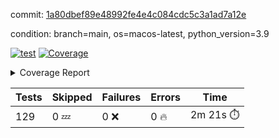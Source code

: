 commit: [1a80dbef89e48992fe4e4c084cdc5c3a1ad7a12e](https://github.com/rcmdnk/homebrew-file/tree/1a80dbef89e48992fe4e4c084cdc5c3a1ad7a12e)

condition: branch=main, os=macos-latest, python_version=3.9

[![test](https://github.com/rcmdnk/homebrew-file/actions/workflows/test.yml/badge.svg)](https://github.com/rcmdnk/homebrew-file/actions/runs/17004824033)
<a href="https://github.com/rcmdnk/homebrew-file/blob/1a80dbef89e48992fe4e4c084cdc5c3a1ad7a12e/README.md"><img alt="Coverage" src="https://img.shields.io/badge/Coverage-61%25-yellow.svg" /></a><details><summary>Coverage Report </summary><table><tr><th>File</th><th>Stmts</th><th>Miss</th><th>Cover</th><th>Missing</th></tr><tbody><tr><td colspan="5"><b>bin</b></td></tr><tr><td>&nbsp; &nbsp;<a href="https://github.com/rcmdnk/homebrew-file/blob/1a80dbef89e48992fe4e4c084cdc5c3a1ad7a12e/bin/brew-file">brew-file</a></td><td>2222</td><td>857</td><td>61%</td><td><a href="https://github.com/rcmdnk/homebrew-file/blob/1a80dbef89e48992fe4e4c084cdc5c3a1ad7a12e/bin/brew-file#L56-L62">56&ndash;62</a>, <a href="https://github.com/rcmdnk/homebrew-file/blob/1a80dbef89e48992fe4e4c084cdc5c3a1ad7a12e/bin/brew-file#L149">149</a>, <a href="https://github.com/rcmdnk/homebrew-file/blob/1a80dbef89e48992fe4e4c084cdc5c3a1ad7a12e/bin/brew-file#L161">161</a>, <a href="https://github.com/rcmdnk/homebrew-file/blob/1a80dbef89e48992fe4e4c084cdc5c3a1ad7a12e/bin/brew-file#L164">164</a>, <a href="https://github.com/rcmdnk/homebrew-file/blob/1a80dbef89e48992fe4e4c084cdc5c3a1ad7a12e/bin/brew-file#L213">213</a>, <a href="https://github.com/rcmdnk/homebrew-file/blob/1a80dbef89e48992fe4e4c084cdc5c3a1ad7a12e/bin/brew-file#L307">307</a>, <a href="https://github.com/rcmdnk/homebrew-file/blob/1a80dbef89e48992fe4e4c084cdc5c3a1ad7a12e/bin/brew-file#L310">310</a>, <a href="https://github.com/rcmdnk/homebrew-file/blob/1a80dbef89e48992fe4e4c084cdc5c3a1ad7a12e/bin/brew-file#L378-L380">378&ndash;380</a>, <a href="https://github.com/rcmdnk/homebrew-file/blob/1a80dbef89e48992fe4e4c084cdc5c3a1ad7a12e/bin/brew-file#L389-L390">389&ndash;390</a>, <a href="https://github.com/rcmdnk/homebrew-file/blob/1a80dbef89e48992fe4e4c084cdc5c3a1ad7a12e/bin/brew-file#L484">484</a>, <a href="https://github.com/rcmdnk/homebrew-file/blob/1a80dbef89e48992fe4e4c084cdc5c3a1ad7a12e/bin/brew-file#L490-L493">490&ndash;493</a>, <a href="https://github.com/rcmdnk/homebrew-file/blob/1a80dbef89e48992fe4e4c084cdc5c3a1ad7a12e/bin/brew-file#L531-L555">531&ndash;555</a>, <a href="https://github.com/rcmdnk/homebrew-file/blob/1a80dbef89e48992fe4e4c084cdc5c3a1ad7a12e/bin/brew-file#L559-L567">559&ndash;567</a>, <a href="https://github.com/rcmdnk/homebrew-file/blob/1a80dbef89e48992fe4e4c084cdc5c3a1ad7a12e/bin/brew-file#L699">699</a>, <a href="https://github.com/rcmdnk/homebrew-file/blob/1a80dbef89e48992fe4e4c084cdc5c3a1ad7a12e/bin/brew-file#L821-L825">821&ndash;825</a>, <a href="https://github.com/rcmdnk/homebrew-file/blob/1a80dbef89e48992fe4e4c084cdc5c3a1ad7a12e/bin/brew-file#L838-L843">838&ndash;843</a>, <a href="https://github.com/rcmdnk/homebrew-file/blob/1a80dbef89e48992fe4e4c084cdc5c3a1ad7a12e/bin/brew-file#L854">854</a>, <a href="https://github.com/rcmdnk/homebrew-file/blob/1a80dbef89e48992fe4e4c084cdc5c3a1ad7a12e/bin/brew-file#L871">871</a>, <a href="https://github.com/rcmdnk/homebrew-file/blob/1a80dbef89e48992fe4e4c084cdc5c3a1ad7a12e/bin/brew-file#L875-L883">875&ndash;883</a>, <a href="https://github.com/rcmdnk/homebrew-file/blob/1a80dbef89e48992fe4e4c084cdc5c3a1ad7a12e/bin/brew-file#L892-L895">892&ndash;895</a>, <a href="https://github.com/rcmdnk/homebrew-file/blob/1a80dbef89e48992fe4e4c084cdc5c3a1ad7a12e/bin/brew-file#L897-L900">897&ndash;900</a>, <a href="https://github.com/rcmdnk/homebrew-file/blob/1a80dbef89e48992fe4e4c084cdc5c3a1ad7a12e/bin/brew-file#L902-L905">902&ndash;905</a>, <a href="https://github.com/rcmdnk/homebrew-file/blob/1a80dbef89e48992fe4e4c084cdc5c3a1ad7a12e/bin/brew-file#L907-L910">907&ndash;910</a>, <a href="https://github.com/rcmdnk/homebrew-file/blob/1a80dbef89e48992fe4e4c084cdc5c3a1ad7a12e/bin/brew-file#L921-L939">921&ndash;939</a>, <a href="https://github.com/rcmdnk/homebrew-file/blob/1a80dbef89e48992fe4e4c084cdc5c3a1ad7a12e/bin/brew-file#L991-L1002">991&ndash;1002</a>, <a href="https://github.com/rcmdnk/homebrew-file/blob/1a80dbef89e48992fe4e4c084cdc5c3a1ad7a12e/bin/brew-file#L1005-L1033">1005&ndash;1033</a>, <a href="https://github.com/rcmdnk/homebrew-file/blob/1a80dbef89e48992fe4e4c084cdc5c3a1ad7a12e/bin/brew-file#L1049-L1064">1049&ndash;1064</a>, <a href="https://github.com/rcmdnk/homebrew-file/blob/1a80dbef89e48992fe4e4c084cdc5c3a1ad7a12e/bin/brew-file#L1106">1106</a>, <a href="https://github.com/rcmdnk/homebrew-file/blob/1a80dbef89e48992fe4e4c084cdc5c3a1ad7a12e/bin/brew-file#L1122-L1127">1122&ndash;1127</a>, <a href="https://github.com/rcmdnk/homebrew-file/blob/1a80dbef89e48992fe4e4c084cdc5c3a1ad7a12e/bin/brew-file#L1131-L1133">1131&ndash;1133</a>, <a href="https://github.com/rcmdnk/homebrew-file/blob/1a80dbef89e48992fe4e4c084cdc5c3a1ad7a12e/bin/brew-file#L1137-L1140">1137&ndash;1140</a>, <a href="https://github.com/rcmdnk/homebrew-file/blob/1a80dbef89e48992fe4e4c084cdc5c3a1ad7a12e/bin/brew-file#L1144-L1146">1144&ndash;1146</a>, <a href="https://github.com/rcmdnk/homebrew-file/blob/1a80dbef89e48992fe4e4c084cdc5c3a1ad7a12e/bin/brew-file#L1150-L1152">1150&ndash;1152</a>, <a href="https://github.com/rcmdnk/homebrew-file/blob/1a80dbef89e48992fe4e4c084cdc5c3a1ad7a12e/bin/brew-file#L1156-L1158">1156&ndash;1158</a>, <a href="https://github.com/rcmdnk/homebrew-file/blob/1a80dbef89e48992fe4e4c084cdc5c3a1ad7a12e/bin/brew-file#L1162-L1164">1162&ndash;1164</a>, <a href="https://github.com/rcmdnk/homebrew-file/blob/1a80dbef89e48992fe4e4c084cdc5c3a1ad7a12e/bin/brew-file#L1168-L1170">1168&ndash;1170</a>, <a href="https://github.com/rcmdnk/homebrew-file/blob/1a80dbef89e48992fe4e4c084cdc5c3a1ad7a12e/bin/brew-file#L1174-L1176">1174&ndash;1176</a>, <a href="https://github.com/rcmdnk/homebrew-file/blob/1a80dbef89e48992fe4e4c084cdc5c3a1ad7a12e/bin/brew-file#L1180-L1183">1180&ndash;1183</a>, <a href="https://github.com/rcmdnk/homebrew-file/blob/1a80dbef89e48992fe4e4c084cdc5c3a1ad7a12e/bin/brew-file#L1187-L1189">1187&ndash;1189</a>, <a href="https://github.com/rcmdnk/homebrew-file/blob/1a80dbef89e48992fe4e4c084cdc5c3a1ad7a12e/bin/brew-file#L1207">1207</a>, <a href="https://github.com/rcmdnk/homebrew-file/blob/1a80dbef89e48992fe4e4c084cdc5c3a1ad7a12e/bin/brew-file#L1257-L1259">1257&ndash;1259</a>, <a href="https://github.com/rcmdnk/homebrew-file/blob/1a80dbef89e48992fe4e4c084cdc5c3a1ad7a12e/bin/brew-file#L1262">1262</a>, <a href="https://github.com/rcmdnk/homebrew-file/blob/1a80dbef89e48992fe4e4c084cdc5c3a1ad7a12e/bin/brew-file#L1268">1268</a>, <a href="https://github.com/rcmdnk/homebrew-file/blob/1a80dbef89e48992fe4e4c084cdc5c3a1ad7a12e/bin/brew-file#L1290-L1293">1290&ndash;1293</a>, <a href="https://github.com/rcmdnk/homebrew-file/blob/1a80dbef89e48992fe4e4c084cdc5c3a1ad7a12e/bin/brew-file#L1375">1375</a>, <a href="https://github.com/rcmdnk/homebrew-file/blob/1a80dbef89e48992fe4e4c084cdc5c3a1ad7a12e/bin/brew-file#L1413">1413</a>, <a href="https://github.com/rcmdnk/homebrew-file/blob/1a80dbef89e48992fe4e4c084cdc5c3a1ad7a12e/bin/brew-file#L1450">1450</a>, <a href="https://github.com/rcmdnk/homebrew-file/blob/1a80dbef89e48992fe4e4c084cdc5c3a1ad7a12e/bin/brew-file#L1453">1453</a>, <a href="https://github.com/rcmdnk/homebrew-file/blob/1a80dbef89e48992fe4e4c084cdc5c3a1ad7a12e/bin/brew-file#L1465">1465</a>, <a href="https://github.com/rcmdnk/homebrew-file/blob/1a80dbef89e48992fe4e4c084cdc5c3a1ad7a12e/bin/brew-file#L1467">1467</a>, <a href="https://github.com/rcmdnk/homebrew-file/blob/1a80dbef89e48992fe4e4c084cdc5c3a1ad7a12e/bin/brew-file#L1502-L1503">1502&ndash;1503</a>, <a href="https://github.com/rcmdnk/homebrew-file/blob/1a80dbef89e48992fe4e4c084cdc5c3a1ad7a12e/bin/brew-file#L1515-L1518">1515&ndash;1518</a>, <a href="https://github.com/rcmdnk/homebrew-file/blob/1a80dbef89e48992fe4e4c084cdc5c3a1ad7a12e/bin/brew-file#L1548-L1579">1548&ndash;1579</a>, <a href="https://github.com/rcmdnk/homebrew-file/blob/1a80dbef89e48992fe4e4c084cdc5c3a1ad7a12e/bin/brew-file#L1586">1586</a>, <a href="https://github.com/rcmdnk/homebrew-file/blob/1a80dbef89e48992fe4e4c084cdc5c3a1ad7a12e/bin/brew-file#L1588">1588</a>, <a href="https://github.com/rcmdnk/homebrew-file/blob/1a80dbef89e48992fe4e4c084cdc5c3a1ad7a12e/bin/brew-file#L1597-L1598">1597&ndash;1598</a>, <a href="https://github.com/rcmdnk/homebrew-file/blob/1a80dbef89e48992fe4e4c084cdc5c3a1ad7a12e/bin/brew-file#L1603">1603</a>, <a href="https://github.com/rcmdnk/homebrew-file/blob/1a80dbef89e48992fe4e4c084cdc5c3a1ad7a12e/bin/brew-file#L1609">1609</a>, <a href="https://github.com/rcmdnk/homebrew-file/blob/1a80dbef89e48992fe4e4c084cdc5c3a1ad7a12e/bin/brew-file#L1613-L1624">1613&ndash;1624</a>, <a href="https://github.com/rcmdnk/homebrew-file/blob/1a80dbef89e48992fe4e4c084cdc5c3a1ad7a12e/bin/brew-file#L1627-L1632">1627&ndash;1632</a>, <a href="https://github.com/rcmdnk/homebrew-file/blob/1a80dbef89e48992fe4e4c084cdc5c3a1ad7a12e/bin/brew-file#L1643-L1663">1643&ndash;1663</a>, <a href="https://github.com/rcmdnk/homebrew-file/blob/1a80dbef89e48992fe4e4c084cdc5c3a1ad7a12e/bin/brew-file#L1691">1691</a>, <a href="https://github.com/rcmdnk/homebrew-file/blob/1a80dbef89e48992fe4e4c084cdc5c3a1ad7a12e/bin/brew-file#L1730-L1737">1730&ndash;1737</a>, <a href="https://github.com/rcmdnk/homebrew-file/blob/1a80dbef89e48992fe4e4c084cdc5c3a1ad7a12e/bin/brew-file#L1744-L1752">1744&ndash;1752</a>, <a href="https://github.com/rcmdnk/homebrew-file/blob/1a80dbef89e48992fe4e4c084cdc5c3a1ad7a12e/bin/brew-file#L1768">1768</a>, <a href="https://github.com/rcmdnk/homebrew-file/blob/1a80dbef89e48992fe4e4c084cdc5c3a1ad7a12e/bin/brew-file#L1778">1778</a>, <a href="https://github.com/rcmdnk/homebrew-file/blob/1a80dbef89e48992fe4e4c084cdc5c3a1ad7a12e/bin/brew-file#L1784">1784</a>, <a href="https://github.com/rcmdnk/homebrew-file/blob/1a80dbef89e48992fe4e4c084cdc5c3a1ad7a12e/bin/brew-file#L1794">1794</a>, <a href="https://github.com/rcmdnk/homebrew-file/blob/1a80dbef89e48992fe4e4c084cdc5c3a1ad7a12e/bin/brew-file#L1803-L1804">1803&ndash;1804</a>, <a href="https://github.com/rcmdnk/homebrew-file/blob/1a80dbef89e48992fe4e4c084cdc5c3a1ad7a12e/bin/brew-file#L1808">1808</a>, <a href="https://github.com/rcmdnk/homebrew-file/blob/1a80dbef89e48992fe4e4c084cdc5c3a1ad7a12e/bin/brew-file#L1814">1814</a>, <a href="https://github.com/rcmdnk/homebrew-file/blob/1a80dbef89e48992fe4e4c084cdc5c3a1ad7a12e/bin/brew-file#L1820-L1824">1820&ndash;1824</a>, <a href="https://github.com/rcmdnk/homebrew-file/blob/1a80dbef89e48992fe4e4c084cdc5c3a1ad7a12e/bin/brew-file#L1840-L1847">1840&ndash;1847</a>, <a href="https://github.com/rcmdnk/homebrew-file/blob/1a80dbef89e48992fe4e4c084cdc5c3a1ad7a12e/bin/brew-file#L1854-L1858">1854&ndash;1858</a>, <a href="https://github.com/rcmdnk/homebrew-file/blob/1a80dbef89e48992fe4e4c084cdc5c3a1ad7a12e/bin/brew-file#L1862">1862</a>, <a href="https://github.com/rcmdnk/homebrew-file/blob/1a80dbef89e48992fe4e4c084cdc5c3a1ad7a12e/bin/brew-file#L1875-L1876">1875&ndash;1876</a>, <a href="https://github.com/rcmdnk/homebrew-file/blob/1a80dbef89e48992fe4e4c084cdc5c3a1ad7a12e/bin/brew-file#L1897-L2024">1897&ndash;2024</a>, <a href="https://github.com/rcmdnk/homebrew-file/blob/1a80dbef89e48992fe4e4c084cdc5c3a1ad7a12e/bin/brew-file#L2027-L2036">2027&ndash;2036</a>, <a href="https://github.com/rcmdnk/homebrew-file/blob/1a80dbef89e48992fe4e4c084cdc5c3a1ad7a12e/bin/brew-file#L2049">2049</a>, <a href="https://github.com/rcmdnk/homebrew-file/blob/1a80dbef89e48992fe4e4c084cdc5c3a1ad7a12e/bin/brew-file#L2054">2054</a>, <a href="https://github.com/rcmdnk/homebrew-file/blob/1a80dbef89e48992fe4e4c084cdc5c3a1ad7a12e/bin/brew-file#L2059-L2098">2059&ndash;2098</a>, <a href="https://github.com/rcmdnk/homebrew-file/blob/1a80dbef89e48992fe4e4c084cdc5c3a1ad7a12e/bin/brew-file#L2108-L2135">2108&ndash;2135</a>, <a href="https://github.com/rcmdnk/homebrew-file/blob/1a80dbef89e48992fe4e4c084cdc5c3a1ad7a12e/bin/brew-file#L2139-L2205">2139&ndash;2205</a>, <a href="https://github.com/rcmdnk/homebrew-file/blob/1a80dbef89e48992fe4e4c084cdc5c3a1ad7a12e/bin/brew-file#L2212-L2215">2212&ndash;2215</a>, <a href="https://github.com/rcmdnk/homebrew-file/blob/1a80dbef89e48992fe4e4c084cdc5c3a1ad7a12e/bin/brew-file#L2224-L2227">2224&ndash;2227</a>, <a href="https://github.com/rcmdnk/homebrew-file/blob/1a80dbef89e48992fe4e4c084cdc5c3a1ad7a12e/bin/brew-file#L2236-L2239">2236&ndash;2239</a>, <a href="https://github.com/rcmdnk/homebrew-file/blob/1a80dbef89e48992fe4e4c084cdc5c3a1ad7a12e/bin/brew-file#L2248-L2251">2248&ndash;2251</a>, <a href="https://github.com/rcmdnk/homebrew-file/blob/1a80dbef89e48992fe4e4c084cdc5c3a1ad7a12e/bin/brew-file#L2260-L2281">2260&ndash;2281</a>, <a href="https://github.com/rcmdnk/homebrew-file/blob/1a80dbef89e48992fe4e4c084cdc5c3a1ad7a12e/bin/brew-file#L2291-L2309">2291&ndash;2309</a>, <a href="https://github.com/rcmdnk/homebrew-file/blob/1a80dbef89e48992fe4e4c084cdc5c3a1ad7a12e/bin/brew-file#L2318-L2328">2318&ndash;2328</a>, <a href="https://github.com/rcmdnk/homebrew-file/blob/1a80dbef89e48992fe4e4c084cdc5c3a1ad7a12e/bin/brew-file#L2331-L2346">2331&ndash;2346</a>, <a href="https://github.com/rcmdnk/homebrew-file/blob/1a80dbef89e48992fe4e4c084cdc5c3a1ad7a12e/bin/brew-file#L2349-L2361">2349&ndash;2361</a>, <a href="https://github.com/rcmdnk/homebrew-file/blob/1a80dbef89e48992fe4e4c084cdc5c3a1ad7a12e/bin/brew-file#L2364-L2376">2364&ndash;2376</a>, <a href="https://github.com/rcmdnk/homebrew-file/blob/1a80dbef89e48992fe4e4c084cdc5c3a1ad7a12e/bin/brew-file#L2383">2383</a>, <a href="https://github.com/rcmdnk/homebrew-file/blob/1a80dbef89e48992fe4e4c084cdc5c3a1ad7a12e/bin/brew-file#L2387-L2394">2387&ndash;2394</a>, <a href="https://github.com/rcmdnk/homebrew-file/blob/1a80dbef89e48992fe4e4c084cdc5c3a1ad7a12e/bin/brew-file#L2401-L2402">2401&ndash;2402</a>, <a href="https://github.com/rcmdnk/homebrew-file/blob/1a80dbef89e48992fe4e4c084cdc5c3a1ad7a12e/bin/brew-file#L2431">2431</a>, <a href="https://github.com/rcmdnk/homebrew-file/blob/1a80dbef89e48992fe4e4c084cdc5c3a1ad7a12e/bin/brew-file#L2437">2437</a>, <a href="https://github.com/rcmdnk/homebrew-file/blob/1a80dbef89e48992fe4e4c084cdc5c3a1ad7a12e/bin/brew-file#L2445-L2449">2445&ndash;2449</a>, <a href="https://github.com/rcmdnk/homebrew-file/blob/1a80dbef89e48992fe4e4c084cdc5c3a1ad7a12e/bin/brew-file#L2460-L2463">2460&ndash;2463</a>, <a href="https://github.com/rcmdnk/homebrew-file/blob/1a80dbef89e48992fe4e4c084cdc5c3a1ad7a12e/bin/brew-file#L2470">2470</a>, <a href="https://github.com/rcmdnk/homebrew-file/blob/1a80dbef89e48992fe4e4c084cdc5c3a1ad7a12e/bin/brew-file#L2477">2477</a>, <a href="https://github.com/rcmdnk/homebrew-file/blob/1a80dbef89e48992fe4e4c084cdc5c3a1ad7a12e/bin/brew-file#L2481">2481</a>, <a href="https://github.com/rcmdnk/homebrew-file/blob/1a80dbef89e48992fe4e4c084cdc5c3a1ad7a12e/bin/brew-file#L2484">2484</a>, <a href="https://github.com/rcmdnk/homebrew-file/blob/1a80dbef89e48992fe4e4c084cdc5c3a1ad7a12e/bin/brew-file#L2506-L2539">2506&ndash;2539</a>, <a href="https://github.com/rcmdnk/homebrew-file/blob/1a80dbef89e48992fe4e4c084cdc5c3a1ad7a12e/bin/brew-file#L2560">2560</a>, <a href="https://github.com/rcmdnk/homebrew-file/blob/1a80dbef89e48992fe4e4c084cdc5c3a1ad7a12e/bin/brew-file#L2577-L2578">2577&ndash;2578</a>, <a href="https://github.com/rcmdnk/homebrew-file/blob/1a80dbef89e48992fe4e4c084cdc5c3a1ad7a12e/bin/brew-file#L2582">2582</a>, <a href="https://github.com/rcmdnk/homebrew-file/blob/1a80dbef89e48992fe4e4c084cdc5c3a1ad7a12e/bin/brew-file#L2587-L2588">2587&ndash;2588</a>, <a href="https://github.com/rcmdnk/homebrew-file/blob/1a80dbef89e48992fe4e4c084cdc5c3a1ad7a12e/bin/brew-file#L2594-L2614">2594&ndash;2614</a>, <a href="https://github.com/rcmdnk/homebrew-file/blob/1a80dbef89e48992fe4e4c084cdc5c3a1ad7a12e/bin/brew-file#L2618-L2628">2618&ndash;2628</a>, <a href="https://github.com/rcmdnk/homebrew-file/blob/1a80dbef89e48992fe4e4c084cdc5c3a1ad7a12e/bin/brew-file#L2631">2631</a>, <a href="https://github.com/rcmdnk/homebrew-file/blob/1a80dbef89e48992fe4e4c084cdc5c3a1ad7a12e/bin/brew-file#L2647">2647</a>, <a href="https://github.com/rcmdnk/homebrew-file/blob/1a80dbef89e48992fe4e4c084cdc5c3a1ad7a12e/bin/brew-file#L2651-L2657">2651&ndash;2657</a>, <a href="https://github.com/rcmdnk/homebrew-file/blob/1a80dbef89e48992fe4e4c084cdc5c3a1ad7a12e/bin/brew-file#L2659">2659</a>, <a href="https://github.com/rcmdnk/homebrew-file/blob/1a80dbef89e48992fe4e4c084cdc5c3a1ad7a12e/bin/brew-file#L2665">2665</a>, <a href="https://github.com/rcmdnk/homebrew-file/blob/1a80dbef89e48992fe4e4c084cdc5c3a1ad7a12e/bin/brew-file#L2694-L2706">2694&ndash;2706</a>, <a href="https://github.com/rcmdnk/homebrew-file/blob/1a80dbef89e48992fe4e4c084cdc5c3a1ad7a12e/bin/brew-file#L2722-L2723">2722&ndash;2723</a>, <a href="https://github.com/rcmdnk/homebrew-file/blob/1a80dbef89e48992fe4e4c084cdc5c3a1ad7a12e/bin/brew-file#L2725">2725</a>, <a href="https://github.com/rcmdnk/homebrew-file/blob/1a80dbef89e48992fe4e4c084cdc5c3a1ad7a12e/bin/brew-file#L2735">2735</a>, <a href="https://github.com/rcmdnk/homebrew-file/blob/1a80dbef89e48992fe4e4c084cdc5c3a1ad7a12e/bin/brew-file#L2750-L3018">2750&ndash;3018</a>, <a href="https://github.com/rcmdnk/homebrew-file/blob/1a80dbef89e48992fe4e4c084cdc5c3a1ad7a12e/bin/brew-file#L3038-L3040">3038&ndash;3040</a>, <a href="https://github.com/rcmdnk/homebrew-file/blob/1a80dbef89e48992fe4e4c084cdc5c3a1ad7a12e/bin/brew-file#L3049-L3059">3049&ndash;3059</a>, <a href="https://github.com/rcmdnk/homebrew-file/blob/1a80dbef89e48992fe4e4c084cdc5c3a1ad7a12e/bin/brew-file#L3071-L3077">3071&ndash;3077</a>, <a href="https://github.com/rcmdnk/homebrew-file/blob/1a80dbef89e48992fe4e4c084cdc5c3a1ad7a12e/bin/brew-file#L3089-L3103">3089&ndash;3103</a>, <a href="https://github.com/rcmdnk/homebrew-file/blob/1a80dbef89e48992fe4e4c084cdc5c3a1ad7a12e/bin/brew-file#L3109-L3146">3109&ndash;3146</a>, <a href="https://github.com/rcmdnk/homebrew-file/blob/1a80dbef89e48992fe4e4c084cdc5c3a1ad7a12e/bin/brew-file#L3154-L3178">3154&ndash;3178</a>, <a href="https://github.com/rcmdnk/homebrew-file/blob/1a80dbef89e48992fe4e4c084cdc5c3a1ad7a12e/bin/brew-file#L3182-L3195">3182&ndash;3195</a>, <a href="https://github.com/rcmdnk/homebrew-file/blob/1a80dbef89e48992fe4e4c084cdc5c3a1ad7a12e/bin/brew-file#L3199-L3212">3199&ndash;3212</a>, <a href="https://github.com/rcmdnk/homebrew-file/blob/1a80dbef89e48992fe4e4c084cdc5c3a1ad7a12e/bin/brew-file#L3216-L3229">3216&ndash;3229</a>, <a href="https://github.com/rcmdnk/homebrew-file/blob/1a80dbef89e48992fe4e4c084cdc5c3a1ad7a12e/bin/brew-file#L3233">3233</a>, <a href="https://github.com/rcmdnk/homebrew-file/blob/1a80dbef89e48992fe4e4c084cdc5c3a1ad7a12e/bin/brew-file#L3263-L3264">3263&ndash;3264</a>, <a href="https://github.com/rcmdnk/homebrew-file/blob/1a80dbef89e48992fe4e4c084cdc5c3a1ad7a12e/bin/brew-file#L3355">3355</a>, <a href="https://github.com/rcmdnk/homebrew-file/blob/1a80dbef89e48992fe4e4c084cdc5c3a1ad7a12e/bin/brew-file#L3357">3357</a>, <a href="https://github.com/rcmdnk/homebrew-file/blob/1a80dbef89e48992fe4e4c084cdc5c3a1ad7a12e/bin/brew-file#L3362-L3373">3362&ndash;3373</a>, <a href="https://github.com/rcmdnk/homebrew-file/blob/1a80dbef89e48992fe4e4c084cdc5c3a1ad7a12e/bin/brew-file#L3389">3389</a>, <a href="https://github.com/rcmdnk/homebrew-file/blob/1a80dbef89e48992fe4e4c084cdc5c3a1ad7a12e/bin/brew-file#L3407-L3424">3407&ndash;3424</a>, <a href="https://github.com/rcmdnk/homebrew-file/blob/1a80dbef89e48992fe4e4c084cdc5c3a1ad7a12e/bin/brew-file#L3447">3447</a>, <a href="https://github.com/rcmdnk/homebrew-file/blob/1a80dbef89e48992fe4e4c084cdc5c3a1ad7a12e/bin/brew-file#L3453">3453</a>, <a href="https://github.com/rcmdnk/homebrew-file/blob/1a80dbef89e48992fe4e4c084cdc5c3a1ad7a12e/bin/brew-file#L3457-L3468">3457&ndash;3468</a>, <a href="https://github.com/rcmdnk/homebrew-file/blob/1a80dbef89e48992fe4e4c084cdc5c3a1ad7a12e/bin/brew-file#L3477">3477</a>, <a href="https://github.com/rcmdnk/homebrew-file/blob/1a80dbef89e48992fe4e4c084cdc5c3a1ad7a12e/bin/brew-file#L3489">3489</a>, <a href="https://github.com/rcmdnk/homebrew-file/blob/1a80dbef89e48992fe4e4c084cdc5c3a1ad7a12e/bin/brew-file#L3491-L3495">3491&ndash;3495</a>, <a href="https://github.com/rcmdnk/homebrew-file/blob/1a80dbef89e48992fe4e4c084cdc5c3a1ad7a12e/bin/brew-file#L3499-L3502">3499&ndash;3502</a>, <a href="https://github.com/rcmdnk/homebrew-file/blob/1a80dbef89e48992fe4e4c084cdc5c3a1ad7a12e/bin/brew-file#L3505-L3508">3505&ndash;3508</a>, <a href="https://github.com/rcmdnk/homebrew-file/blob/1a80dbef89e48992fe4e4c084cdc5c3a1ad7a12e/bin/brew-file#L3511-L3519">3511&ndash;3519</a>, <a href="https://github.com/rcmdnk/homebrew-file/blob/1a80dbef89e48992fe4e4c084cdc5c3a1ad7a12e/bin/brew-file#L3548-L3555">3548&ndash;3555</a>, <a href="https://github.com/rcmdnk/homebrew-file/blob/1a80dbef89e48992fe4e4c084cdc5c3a1ad7a12e/bin/brew-file#L3566-L3573">3566&ndash;3573</a>, <a href="https://github.com/rcmdnk/homebrew-file/blob/1a80dbef89e48992fe4e4c084cdc5c3a1ad7a12e/bin/brew-file#L3654-L3656">3654&ndash;3656</a>, <a href="https://github.com/rcmdnk/homebrew-file/blob/1a80dbef89e48992fe4e4c084cdc5c3a1ad7a12e/bin/brew-file#L3679">3679</a>, <a href="https://github.com/rcmdnk/homebrew-file/blob/1a80dbef89e48992fe4e4c084cdc5c3a1ad7a12e/bin/brew-file#L3685">3685</a>, <a href="https://github.com/rcmdnk/homebrew-file/blob/1a80dbef89e48992fe4e4c084cdc5c3a1ad7a12e/bin/brew-file#L4248-L4249">4248&ndash;4249</a>, <a href="https://github.com/rcmdnk/homebrew-file/blob/1a80dbef89e48992fe4e4c084cdc5c3a1ad7a12e/bin/brew-file#L4252">4252</a>, <a href="https://github.com/rcmdnk/homebrew-file/blob/1a80dbef89e48992fe4e4c084cdc5c3a1ad7a12e/bin/brew-file#L4256">4256</a>, <a href="https://github.com/rcmdnk/homebrew-file/blob/1a80dbef89e48992fe4e4c084cdc5c3a1ad7a12e/bin/brew-file#L4264">4264</a>, <a href="https://github.com/rcmdnk/homebrew-file/blob/1a80dbef89e48992fe4e4c084cdc5c3a1ad7a12e/bin/brew-file#L4269-L4271">4269&ndash;4271</a>, <a href="https://github.com/rcmdnk/homebrew-file/blob/1a80dbef89e48992fe4e4c084cdc5c3a1ad7a12e/bin/brew-file#L4273-L4275">4273&ndash;4275</a>, <a href="https://github.com/rcmdnk/homebrew-file/blob/1a80dbef89e48992fe4e4c084cdc5c3a1ad7a12e/bin/brew-file#L4280-L4281">4280&ndash;4281</a>, <a href="https://github.com/rcmdnk/homebrew-file/blob/1a80dbef89e48992fe4e4c084cdc5c3a1ad7a12e/bin/brew-file#L4283-L4285">4283&ndash;4285</a>, <a href="https://github.com/rcmdnk/homebrew-file/blob/1a80dbef89e48992fe4e4c084cdc5c3a1ad7a12e/bin/brew-file#L4287-L4288">4287&ndash;4288</a>, <a href="https://github.com/rcmdnk/homebrew-file/blob/1a80dbef89e48992fe4e4c084cdc5c3a1ad7a12e/bin/brew-file#L4290-L4364">4290&ndash;4364</a>, <a href="https://github.com/rcmdnk/homebrew-file/blob/1a80dbef89e48992fe4e4c084cdc5c3a1ad7a12e/bin/brew-file#L4370-L4380">4370&ndash;4380</a></td></tr><tr><td><b>TOTAL</b></td><td><b>2222</b></td><td><b>857</b></td><td><b>61%</b></td><td>&nbsp;</td></tr></tbody></table></details>

| Tests | Skipped | Failures | Errors | Time |
| ----- | ------- | -------- | -------- | ------------------ |
| 129 | 0 :zzz: | 0 :x: | 0 :fire: | 2m 21s :stopwatch: |


